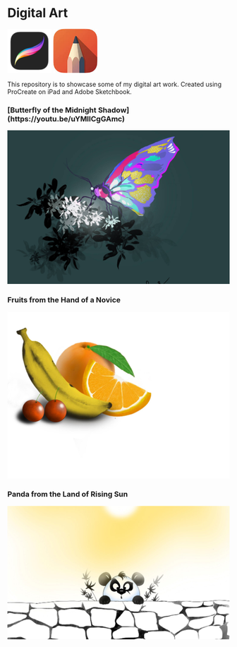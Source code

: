 # Digital Art

<img src="./procreate.png" alt="ProCreate Logo" width="100"> <img src="./adobe-sketchbook.jpg" alt="Adobe Sketch Book Logo" width="100">

This repository is to showcase some of my digital art work. Created using ProCreate on iPad and Adobe Sketchbook.

<h3><p align="left"><b>[Butterfly of the Midnight Shadow](https://youtu.be/uYMllCgGAmc)</b></p></h3>

<img src="./butterfly-cropped.jpg" alt="Butterfly ProCreate Art" width="1000">

<h3><p align="left"><b>Fruits from the Hand of a Novice</b></p></h3>

<img src="./fruits.jpg" alt="Fruits art" width="1000">

<h3><p align="left"><b>Panda from the Land of Rising Sun</b></p></h3>

<img src="./panda-cropped.jpg" alt="Panda art" width="1000">




